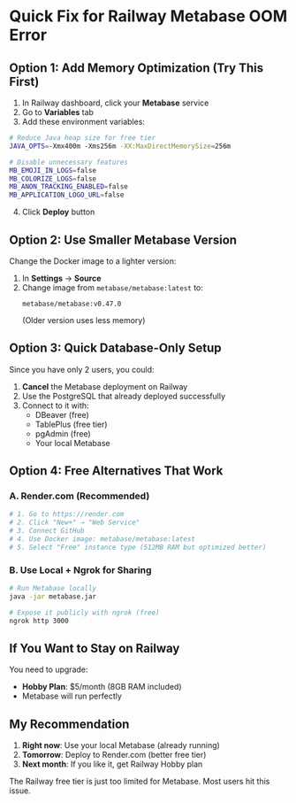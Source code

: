# Quick Fix for Railway Metabase OOM Error

## Option 1: Add Memory Optimization (Try This First)

1. In Railway dashboard, click your **Metabase** service
2. Go to **Variables** tab
3. Add these environment variables:

```bash
# Reduce Java heap size for free tier
JAVA_OPTS=-Xmx400m -Xms256m -XX:MaxDirectMemorySize=256m

# Disable unnecessary features
MB_EMOJI_IN_LOGS=false
MB_COLORIZE_LOGS=false
MB_ANON_TRACKING_ENABLED=false
MB_APPLICATION_LOGO_URL=false
```

4. Click **Deploy** button

## Option 2: Use Smaller Metabase Version

Change the Docker image to a lighter version:

1. In **Settings** → **Source**
2. Change image from `metabase/metabase:latest` to:
   ```
   metabase/metabase:v0.47.0
   ```
   (Older version uses less memory)

## Option 3: Quick Database-Only Setup

Since you have only 2 users, you could:

1. **Cancel** the Metabase deployment on Railway
2. Use the PostgreSQL that already deployed successfully
3. Connect to it with:
   - DBeaver (free)
   - TablePlus (free tier)
   - pgAdmin (free)
   - Your local Metabase

## Option 4: Free Alternatives That Work

### A. Render.com (Recommended)
```bash
# 1. Go to https://render.com
# 2. Click "New+" → "Web Service"
# 3. Connect GitHub
# 4. Use Docker image: metabase/metabase:latest
# 5. Select "Free" instance type (512MB RAM but optimized better)
```

### B. Use Local + Ngrok for Sharing
```bash
# Run Metabase locally
java -jar metabase.jar

# Expose it publicly with ngrok (free)
ngrok http 3000
```

## If You Want to Stay on Railway

You need to upgrade:
- **Hobby Plan**: $5/month (8GB RAM included)
- Metabase will run perfectly

## My Recommendation

1. **Right now**: Use your local Metabase (already running)
2. **Tomorrow**: Deploy to Render.com (better free tier)
3. **Next month**: If you like it, get Railway Hobby plan

The Railway free tier is just too limited for Metabase. Most users hit this issue.